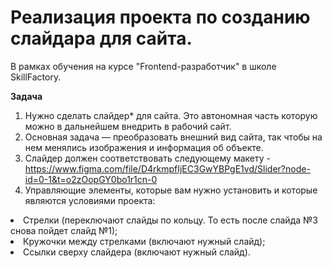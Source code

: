 # Реализация проекта по созданию слайдара для сайта.
В рамках обучения на курсе "Frontend-разработчик" в школе SkillFactory.

<b>Задача </b><br>

1. Нужно сделать слайдер* для сайта. Это автономная часть которую можно в дальнейшем внедрить в рабочий сайт.<br>
2. Основная задача — преобразовать внешний вид сайта, так чтобы на нем менялись изображения и информация об объекте.<br>
3. Слайдер должен соответствовать следующему макету - https://www.figma.com/file/D4rkmpfIjEC3GwYBPgE1vd/Slider?node-id=0-1&t=o2zOopGY0bo1r1cn-0 <br>
4. Управляющие элементы, которые вам нужно установить и которые являются условиями проекта:
<li>Стрелки (переключают слайды по кольцу. То есть после слайда №3 снова пойдет слайд №1);</li>
<li>Кружочки между стрелками (включают нужный слайд);</li>
<li>Ссылки сверху слайдера (включают нужный слайд).</li>
